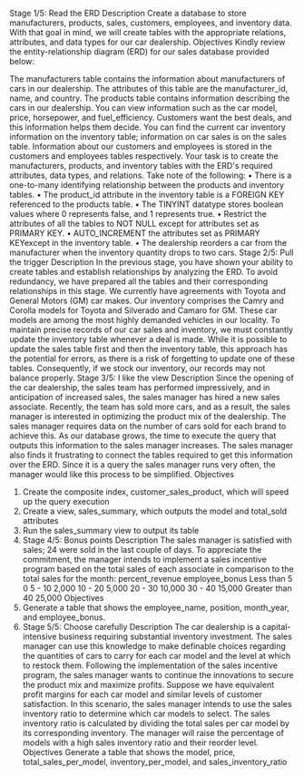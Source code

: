 Stage 1/5: Read the ERD 
Description
Сreate a database to store manufacturers, products, sales, customers, employees, and inventory data. With that goal in mind, we will create tables with the appropriate relations, attributes, and data types for our car dealership. 
Objectives
Kindly review the entity-relationship diagram (ERD) for our sales database provided below:
 
The manufacturers table contains the information about manufacturers of cars in our dealership. The attributes of this table are the manufacturer_id, name, and country.
The products table contains information describing the cars in our dealership. You can view information such as the car model, price, horsepower, and fuel_efficiency. Customers want the best deals, and this information helps them decide. 
You can find the current car inventory information on the inventory table; information on car sales is on the sales table. Information about our customers and employees is stored in the customers and employees tables respectively.
Your task is to create the manufacturers, products, and inventory tables with the ERD's required attributes, data types, and relations. 
Take note of the following:
•	There is a one-to-many identifying relationship between the products and inventory tables.
•	The product_id attribute in the inventory table is a FOREIGN KEY referenced to the products table.
•	The TINYINT datatype stores boolean values where 0 represents false, and 1 represents true.
•	Restrict the attributes of all the tables to NOT NULL except for attributes set as PRIMARY KEY.
•	AUTO_INCREMENT the attributes set as PRIMARY KEYexcept in the inventory table.
•	The dealership reorders a car from the manufacturer when the inventory quantity drops to two cars.
Stage 2/5: Pull the trigger 
Description
In the previous stage, you have shown your ability to create tables and establish relationships by analyzing the ERD. To avoid redundancy, we have prepared all the tables and their corresponding relationships in this stage.
We currently have agreements with Toyota and General Motors (GM) car makes. Our inventory comprises the Camry and Corolla models for Toyota and Silverado and Camaro for GM. These car models are among the most highly demanded vehicles in our locality.
To maintain precise records of our car sales and inventory, we must constantly update the inventory table whenever a deal is made. While it is possible to update the sales table first and then the inventory table, this approach has the potential for errors, as there is a risk of forgetting to update one of these tables. Consequently, if we stock our inventory, our records may not balance properly.
Stage 3/5: I like the view 
Description
Since the opening of the car dealership, the sales team has performed impressively, and in anticipation of increased sales, the sales manager has hired a new sales associate. Recently, the team has sold more cars, and as a result, the sales manager is interested in optimizing the product mix of the dealership. The sales manager requires data on the number of cars sold for each brand to achieve this.
As our database grows, the time to execute the query that outputs this information to the sales manager increases. The sales manager also finds it frustrating to connect the tables required to get this information over the ERD. Since it is a query the sales manager runs very often, the manager would like this process to be simplified.
Objectives
1.	Create the composite index, customer_sales_product, which will speed up the query execution
2.	Create a view, sales_summary, which outputs the model and total_sold attributes
3.	Run the sales_summary view to output its table
4.	Stage 4/5: Bonus points 
Description
The sales manager is satisfied with sales; 24 were sold in the last couple of days. To appreciate the commitment, the manager intends to implement a sales incentive program based on the total sales of each associate in comparison to the total sales for the month:
percent_revenue	employee_bonus
Less than 5	0
5 - 10	2,000
10 - 20	5,000
20 - 30	10,000
30 - 40	15,000
Greater than 40	25,000
Objectives
1.	Generate a table that shows the employee_name, position, month_year, and employee_bonus.
2.	Stage 5/5: Choose carefully 
Description
The car dealership is a capital-intensive business requiring substantial inventory investment. The sales manager can use this knowledge to make definable choices regarding the quantities of cars to carry for each car model and the level at which to restock them. Following the implementation of the sales incentive program, the sales manager wants to continue the innovations to secure the product mix and maximize profits.
Suppose we have equivalent profit margins for each car model and similar levels of customer satisfaction. In this scenario, the sales manager intends to use the sales inventory ratio to determine which car models to select. The sales inventory ratio is calculated by dividing the total sales per car model by its corresponding inventory. The manager will raise the percentage of models with a high sales inventory ratio and their reorder level.
Objectives
Generate a table that shows the model, price, total_sales_per_model, inventory_per_model, and sales_inventory_ratio

